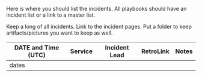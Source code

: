 Here is where you should list the incidents. All playbooks should have an incident list or a link to a master list.

Keep a long of all incidents. Link to the incident pages. Put a folder to keep artifacts/pictures you want to keep as well.

|DATE and Time (UTC) | Service | Incident Lead | RetroLink | Notes|
|--------------------|---------|---------------|-----------|-------|
|dates |   |    |     |   |
